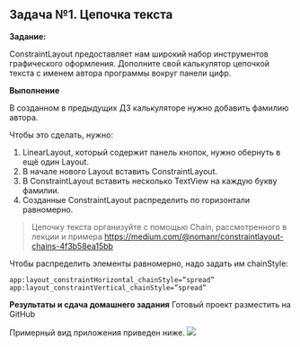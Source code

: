 ## Задача №1. Цепочка текста


**Задание:**

ConstraintLayout предоставляет нам широкий набор инструментов графического оформления.
Дополните свой калькулятор цепочкой текста с именем автора программы вокруг панели цифр.




**Выполнение**

В созданном в предыдущих ДЗ калькуляторе нужно добавить фамилию автора.

Чтобы это сделать, нужно:

1. LinearLayout, который содержит панель кнопок, нужно обернуть в ещё один Layout.
2. В начале нового Layout вставить ConstraintLayout.
3. В ConstraintLayout вставить несколько TextView на каждую букву фамилии.
4. Созданные ConstraintLayout распределить по горизонтали равномерно.



> Цепочку текста организуйте с помощью Chain, рассмотренного в лекции и примера
> https://medium.com/@nomanr/constraintlayout-chains-4f3b58ea15bb


Чтобы распределить элементы равномерно, надо задать им chainStyle:
```
app:layout_constraintHorizontal_chainStyle=”spread” 
app:layout_constraintVertical_chainStyle=”spread”
```


**Результаты и сдача домашнего задания**
Готовый проект разместить на GitHub

Примерный вид приложения приведен ниже.
![](https://i.imgur.com/3af7H07.png)
